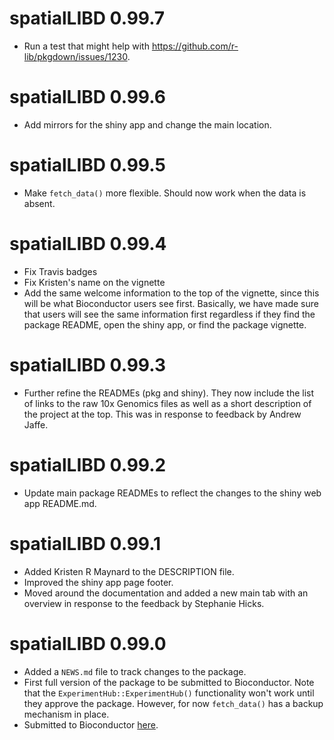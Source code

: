 # spatialLIBD 0.99.7

* Run a test that might help with https://github.com/r-lib/pkgdown/issues/1230.

# spatialLIBD 0.99.6

* Add mirrors for the shiny app and change the main location.

# spatialLIBD 0.99.5

* Make `fetch_data()` more flexible. Should now work when the data is absent.

# spatialLIBD 0.99.4

* Fix Travis badges
* Fix Kristen's name on the vignette
* Add the same welcome information to the top of the vignette, since this will
be what Bioconductor users see first. Basically, we have made sure that users
will see the same information first regardless if they find the package README,
open the shiny app, or find the package vignette.

# spatialLIBD 0.99.3

* Further refine the READMEs (pkg and shiny). They now include the list of
links to the raw 10x Genomics files as well as a short description of the
project at the top. This was in response to feedback by Andrew Jaffe.

# spatialLIBD 0.99.2

* Update main package READMEs to reflect the changes to the shiny web app README.md.

# spatialLIBD 0.99.1

* Added Kristen R Maynard to the DESCRIPTION file.
* Improved the shiny app page footer.
* Moved around the documentation and added a new main tab with an overview in
response to the feedback by Stephanie Hicks.

# spatialLIBD 0.99.0

* Added a `NEWS.md` file to track changes to the package.
* First full version of the package to be submitted to Bioconductor. Note that
the `ExperimentHub::ExperimentHub()` functionality won't work until they
approve the package. However, for now `fetch_data()` has a backup mechanism
in place.
* Submitted to Bioconductor [here](https://github.com/Bioconductor/Contributions/issues/1389).

